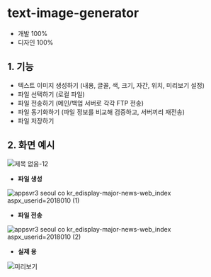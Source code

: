 # text-image-generator

- 개발 100%
- 디자인 100%

## 1. 기능

- 텍스트 이미지 생성하기 (내용, 글꼴, 색, 크기, 자간, 위치, 미리보기 설정)
- 파일 선택하기 (로컬 파일)
- 파일 전송하기 (메인/백업 서버로 각각 FTP 전송)
- 파일 동기화하기 (파일 정보를 비교해 검증하고, 서버끼리 재전송)
- 파일 저장하기

## 2. 화면 예시

![제목 없음-12](https://user-images.githubusercontent.com/14077108/135744925-e692588a-721c-45eb-8d02-3fe59eb9744c.png)

* <b>파일 생성</b>

![appsvr3 seoul co kr_edisplay-major-news-web_index aspx_userid=2018010 (1)](https://user-images.githubusercontent.com/14077108/135740674-73fdc2a7-e590-44ce-a7c7-494d8e3a9193.png)

* <b>파일 전송</b>

![appsvr3 seoul co kr_edisplay-major-news-web_index aspx_userid=2018010 (2)](https://user-images.githubusercontent.com/14077108/135744958-c8393fd5-b9a0-4f6a-a41c-13307a6e3607.png)

* <b>실제 용</b>

![미리보기](https://user-images.githubusercontent.com/14077108/135744947-e7bc4701-6854-4c76-aebb-284b44e33c4e.jpg)
